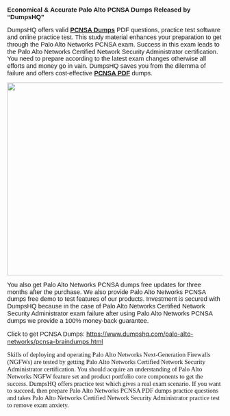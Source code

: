 <p style="margin:0in 0in 10pt"><span style="font-size:11pt"><span style="line-height:115%"><span style="font-family:Calibri,sans-serif"><b>Economical &amp; Accurate Palo Alto PCNSA Dumps Released by &ldquo;DumpsHQ&rdquo;</b></span></span></span></p>

<p style="margin:0in 0in 10pt"><span style="font-size:11pt"><span style="line-height:115%"><span style="font-family:Calibri,sans-serif">DumpsHQ offers valid <b><a href="https://www.dumpshq.com/palo-alto-networks/pcnsa-braindumps.html">PCNSA Dumps</a> </b>PDF questions, practice test software and online practice test. This study material enhances your preparation to get through the Palo Alto Networks PCNSA exam. Success in this exam leads to the Palo Alto Networks Certified Network Security Administrator certification. You need to prepare according to the latest exam changes otherwise all efforts and money go in vain. DumpsHQ saves you from the dilemma of failure and offers cost-effective <a href="https://www.dumpshq.com/palo-alto-networks/pcnsa-braindumps.html"><b>PCNSA PDF</b></a> dumps. </span></span></span></p>

<p style="margin:0in 0in 10pt"><span style="font-size:11pt"><span style="line-height:115%"><span style="font-family:Calibri,sans-serif"><a href="https://www.dumpshq.com/palo-alto-networks/pcnsa-braindumps.html"><img alt="" src="http://soperdoper.com/search_portal/uploads/general_banners/1596693279_site_banner_-_2.jpg" style="width: 800px; height: 450px;" /></a></span></span></span></p>

<p style="margin:0in 0in 10pt"><span style="font-size:11pt"><span style="line-height:115%"><span style="font-family:Calibri,sans-serif">You also get Palo Alto Networks PCNSA dumps free updates for three months after the purchase. We also provide Palo Alto Networks PCNSA dumps free demo to test features of our products. Investment is secured with DumpsHQ because in the case of Palo Alto Networks Certified Network Security Administrator exam failure after using Palo Alto Networks PCNSA dumps we provide a 100% money-back guarantee.</span></span></span></p>

<p style="margin:0in 0in 10pt"><span style="font-size:11pt"><span style="line-height:115%"><span style="font-family:Calibri,sans-serif">Click to get PCNSA Dumps:&nbsp;</span></span></span><a href="https://www.dumpshq.com/palo-alto-networks/pcnsa-braindumps.html">https://www.dumpshq.com/palo-alto-networks/pcnsa-braindumps.html</a></p>

<p><span style="font-size:11.0pt"><span style="line-height:115%"><span style="font-family:&quot;Calibri&quot;,&quot;sans-serif&quot;">Skills of deploying and operating Palo Alto Networks Next-Generation Firewalls (NGFWs) are tested by getting Palo Alto Networks Certified Network Security Administrator certification. You should acquire an understanding of Palo Alto Networks NGFW feature set and product portfolio core components to get the success. DumpsHQ offers practice test which gives a real exam scenario. If you want to succeed, then prepare Palo Alto Networks PCNSA PDF dumps practice questions and takes Palo Alto Networks Certified Network Security Administrator practice test to remove exam anxiety.</span></span></span></p>
